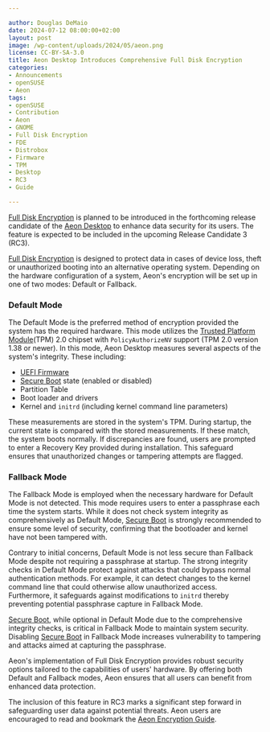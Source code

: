 ```yaml
---

author: Douglas DeMaio
date: 2024-07-12 08:00:00+02:00
layout: post
image: /wp-content/uploads/2024/05/aeon.png
license: CC-BY-SA-3.0
title: Aeon Desktop Introduces Comprehensive Full Disk Encryption
categories:
- Announcements
- openSUSE
- Aeon
tags:
- openSUSE
- Contribution
- Aeon
- GNOME
- Full Disk Encryption
- FDE
- Distrobox
- Firmware
- TPM
- Desktop
- RC3
- Guide

---
```


[Full Disk Encryption](https://en.wikipedia.org/wiki/Disk_encryption) is planned to be introduced in the forthcoming release candidate of the [Aeon Desktop](https://aeondesktop.org) to enhance data security for its users. 
The feature is expected to be included in the upcoming Release Candidate 3 (RC3).

[Full Disk Encryption](https://en.opensuse.org/index.php?title=Portal:Aeon/Encryption) is designed to protect data in cases of device loss, theft or unauthorized booting into an alternative operating system.
Depending on the hardware configuration of a system, Aeon's encryption will be set up in one of two modes: Default or Fallback.

### Default Mode
The Default Mode is the preferred method of encryption provided the system has the required hardware. This mode utilizes the [Trusted Platform Module](https://en.wikipedia.org/wiki/Trusted_Platform_Module)(TPM) 2.0 chipset with `PolicyAuthorizeNV` support (TPM 2.0 version 1.38 or newer). In this mode, Aeon Desktop measures several aspects of the system's integrity. These including:

- [UEFI Firmware](https://en.wikipedia.org/wiki/UEFI)
- [Secure Boot](https://en.wikipedia.org/wiki/UEFI#Secure_Boot) state (enabled or disabled)
- Partition Table
- Boot loader and drivers
- Kernel and `initrd` (including kernel command line parameters)

These measurements are stored in the system's TPM. During startup, the current state is compared with the stored measurements. If these match, the system boots normally. If discrepancies are found, users are prompted to enter a Recovery Key provided during installation. This safeguard ensures that unauthorized changes or tampering attempts are flagged.

### Fallback Mode
The Fallback Mode is employed when the necessary hardware for Default Mode is not detected. This mode requires users to enter a passphrase each time the system starts. While it does not check system integrity as comprehensively as Default Mode, [Secure Boot](https://en.wikipedia.org/wiki/UEFI#Secure_Boot) is strongly recommended to ensure some level of security, confirming that the bootloader and kernel have not been tampered with.

Contrary to initial concerns, Default Mode is not less secure than Fallback Mode despite not requiring a passphrase at startup. The strong integrity checks in Default Mode protect against attacks that could bypass normal authentication methods. For example, it can detect changes to the kernel command line that could otherwise allow unauthorized access. Furthermore, it safeguards against modifications to `initrd` thereby preventing potential passphrase capture in Fallback Mode.

[Secure Boot](https://en.wikipedia.org/wiki/UEFI#Secure_Boot), while optional in Default Mode due to the comprehensive integrity checks, is critical in Fallback Mode to maintain system security. Disabling [Secure Boot](https://en.wikipedia.org/wiki/UEFI#Secure_Boot) in Fallback Mode increases vulnerability to tampering and attacks aimed at capturing the passphrase.

Aeon's implementation of Full Disk Encryption provides robust security options tailored to the capabilities of users' hardware. By offering both Default and Fallback modes, Aeon ensures that all users can benefit from enhanced data protection. 

The inclusion of this feature in RC3 marks a significant step forward in safeguarding user data against potential threats.
Aeon users are encouraged to read and bookmark the [Aeon Encryption Guide](https://en.opensuse.org/index.php?title=Portal:Aeon/Encryption).

<meta name="openSUSE, community, project, conference, open source, aeon, gnome, desktop, distrobox, full disk encryption, secure boot, rc, release candidate, install, guide, firmware" content="HTML,CSS,XML,JavaScript">
